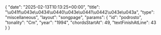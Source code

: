 {
    "date": "2025-02-13T10:13:25+00:00",
    "title": "\u041f\u043e\u0434\u0440\u043e\u0441\u0442\u043e\u043a",
    "type": "miscellaneous",
    "layout": "songpage",
    "params": {
        "id": "podrosto",
        "tonality": "Cm",
        "year": "1994",
        "chordsStartAt": 49,
        "textFinishAtLine": 43
    }
}